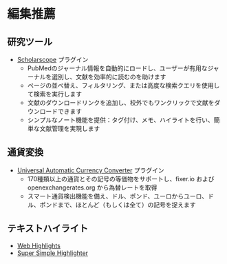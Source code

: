 # 編集推薦

## 研究ツール
- [Scholarscope](https://www.scholarscope.online/) プラグイン
    - PubMedのジャーナル情報を自動的にロードし、ユーザーが有用なジャーナルを選別し、文献を効率的に読むのを助けます
    - ページの並べ替え、フィルタリング、または高度な検索クエリを使用して検索を実行します
    - 文献のダウンロードリンクを追加し、校外でもワンクリックで文献をダウンロードできます
    - シンプルなノート機能を提供：タグ付け、メモ、ハイライトを行い、簡単な文献管理を実現します

## 通貨変換
- [Universal Automatic Currency Converter](https://chromewebstore.google.com/detail/hbjagjepkeogombomfeefdmjnclgojli?hl=zh-CN&utm_source=ext_sidebar) プラグイン
    - 170種類以上の通貨とその記号の等価物をサポートし、fixer.io および openexchangerates.org から為替レートを取得
    - スマート通貨検出機能を備え、ドル、ポンド、ユーロからユーロ、ドル、ポンドまで、ほとんど（もしくは全て）の記号を捉えます

## テキストハイライト
- [Web Highlights](https://web-highlights.com/blog/welcome/)
- [Super Simple Highlighter](https://chromewebstore.google.com/detail/super-simple-highlighter/hhlhjgianpocpoppaiihmlpgcoehlhio)